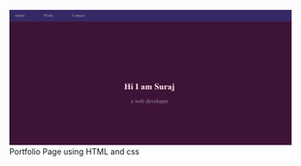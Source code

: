 ![alt text](https://github.com/Surajk7841/Portfolio-page/blob/main/portfolioimg.png)
Portfolio Page using HTML and css
